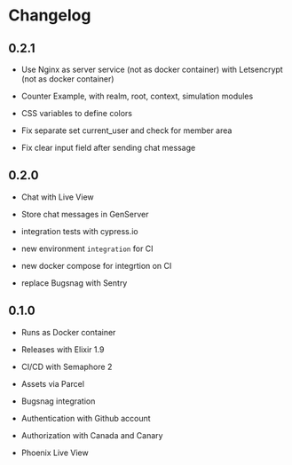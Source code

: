 # Changelog

## 0.2.1

* Use Nginx as server service (not as docker container)
  with Letsencrypt (not as docker container)

* Counter Example, with realm, root, context, simulation modules

* CSS variables to define colors

* Fix separate set current_user and check for member area

* Fix clear input field after sending chat message

## 0.2.0

* Chat with Live View

* Store chat messages in GenServer

* integration tests with cypress.io

* new environment `integration` for CI

* new docker compose for integrtion on CI

* replace Bugsnag with Sentry

## 0.1.0

* Runs as Docker container

* Releases with Elixir 1.9

* CI/CD with Semaphore 2

* Assets via Parcel

* Bugsnag integration

* Authentication with Github account

* Authorization with Canada and Canary

* Phoenix Live View
